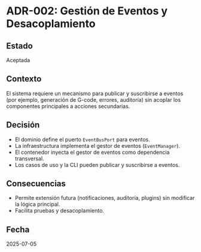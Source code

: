 # ADR-002: Gestión de Eventos y Desacoplamiento

## Estado
Aceptada

## Contexto
El sistema requiere un mecanismo para publicar y suscribirse a eventos (por ejemplo, generación de G-code, errores, auditoría) sin acoplar los componentes principales a acciones secundarias.

## Decisión
- El dominio define el puerto `EventBusPort` para eventos.
- La infraestructura implementa el gestor de eventos (`EventManager`).
- El contenedor inyecta el gestor de eventos como dependencia transversal.
- Los casos de uso y la CLI pueden publicar y suscribirse a eventos.

## Consecuencias
- Permite extensión futura (notificaciones, auditoría, plugins) sin modificar la lógica principal.
- Facilita pruebas y desacoplamiento.

## Fecha
2025-07-05
